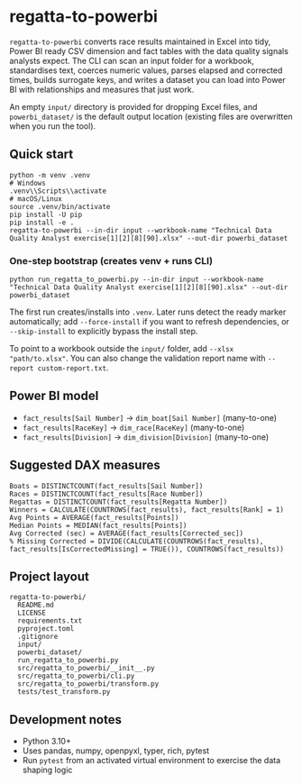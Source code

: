 # regatta-to-powerbi

`regatta-to-powerbi` converts race results maintained in Excel into tidy, Power BI ready CSV dimension and fact tables with the data quality signals analysts expect. The CLI can scan an input folder for a workbook, standardises text, coerces numeric values, parses elapsed and corrected times, builds surrogate keys, and writes a dataset you can load into Power BI with relationships and measures that just work.

An empty `input/` directory is provided for dropping Excel files, and `powerbi_dataset/` is the default output location (existing files are overwritten when you run the tool).

## Quick start

```
python -m venv .venv
# Windows
.venv\\Scripts\\activate
# macOS/Linux
source .venv/bin/activate
pip install -U pip
pip install -e .
regatta-to-powerbi --in-dir input --workbook-name "Technical Data Quality Analyst exercise[1][2][8][90].xlsx" --out-dir powerbi_dataset
```

### One-step bootstrap (creates venv + runs CLI)

```
python run_regatta_to_powerbi.py --in-dir input --workbook-name "Technical Data Quality Analyst exercise[1][2][8][90].xlsx" --out-dir powerbi_dataset
```

The first run creates/installs into `.venv`. Later runs detect the ready marker automatically; add `--force-install` if you want to refresh dependencies, or `--skip-install` to explicitly bypass the install step.

To point to a workbook outside the `input/` folder, add `--xlsx "path/to.xlsx"`. You can also change the validation report name with `--report custom-report.txt`.

## Power BI model

- `fact_results[Sail Number]` -> `dim_boat[Sail Number]` (many-to-one)
- `fact_results[RaceKey]` -> `dim_race[RaceKey]` (many-to-one)
- `fact_results[Division]` -> `dim_division[Division]` (many-to-one)

## Suggested DAX measures

```DAX
Boats = DISTINCTCOUNT(fact_results[Sail Number])
Races = DISTINCTCOUNT(fact_results[Race Number])
Regattas = DISTINCTCOUNT(fact_results[Regatta Number])
Winners = CALCULATE(COUNTROWS(fact_results), fact_results[Rank] = 1)
Avg Points = AVERAGE(fact_results[Points])
Median Points = MEDIAN(fact_results[Points])
Avg Corrected (sec) = AVERAGE(fact_results[Corrected_sec])
% Missing Corrected = DIVIDE(CALCULATE(COUNTROWS(fact_results), fact_results[IsCorrectedMissing] = TRUE()), COUNTROWS(fact_results))
```

## Project layout

```
regatta-to-powerbi/
  README.md
  LICENSE
  requirements.txt
  pyproject.toml
  .gitignore
  input/
  powerbi_dataset/
  run_regatta_to_powerbi.py
  src/regatta_to_powerbi/__init__.py
  src/regatta_to_powerbi/cli.py
  src/regatta_to_powerbi/transform.py
  tests/test_transform.py
```

## Development notes

- Python 3.10+
- Uses pandas, numpy, openpyxl, typer, rich, pytest
- Run `pytest` from an activated virtual environment to exercise the data shaping logic
